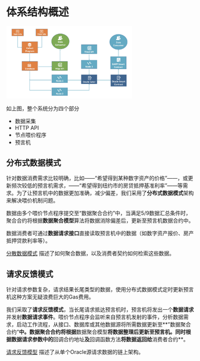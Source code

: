 # 体系结构概述



<img src="assets/architecture.jpg" alt="总体架构图" style="zoom: 33%;" />  



如上图，整个系统分为四个部分

- 数据采集
- HTTP API
- 节点喂价程序
- 预言机



## 分布式数据模式

针对数据消费需求比较明确，比如——“希望得到某种数字资产的价格”——，或更新频次较低的预言机需求，——“希望得到纽约市的房贷抵押基准利率”——等需求。为了让预言机中的数据更加准确，减少偏差，我们采用了**分布式数据模式**架构来解决喂价机制问题。

数据由多个喂价节点程序提交至“数据聚合合约”中，当满足5/9数据汇总条件时，聚合合约将根据**数据聚合模型**算法将数据消除偏差后，更新至预言机数据合约中。

数据消费者可通过**数据请求接口**直接读取预言机中的数据（如数字资产报价、房产抵押贷款利率等）。

[分散数据模式]() 描述了如何聚合数据，以及消费者契约如何检索这些数据。

## 请求反馈模式

针对请求参数复杂，请求结果长尾类型的数据，使用分布式数据模式定时更新预言机这种方案无疑浪费巨大的Gas费用。

我们采取了**请求反馈模式**，当长尾请求抵达预言机时，预言机将发出一个**数据请求**并发射**数据请求事件**。喂价节点程序会监听来自预言机发射的事件，分析数据需求，启动工作流程，从接口、数据库或其他数据源将所需数据更新至**”数据聚合合约“**中。数据聚合合约将根据**数据聚合模型**将数据整理后更新至预言机。同时根据数据请求参数中的**回调合约地址**及**回调函数方法**将数据返回给**消费者合约**。

[请求反馈模型]() 描述了从单个Oracle源请求数据的链上架构。